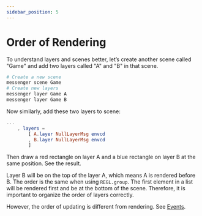 ```yaml
---
sidebar_position: 5
---
```


# Order of Rendering

To understand layers and scenes better, let’s create another scene called "Game" and add two layers called "A" and "B" in that scene.

```bash
# Create a new scene
messenger scene Game
# Create new layers
messenger layer Game A
messenger layer Game B
```

Now similarly, add these two layers to scene:

```elm
...
    , layers =
        [ A.layer NullLayerMsg envcd
        , B.layer NullLayerMsg envcd
        ]
```

Then draw a red rectangle on layer A and a blue rectangle on layer B at the same position. See the result.

Layer B will be on the top of the layer A, which means A is rendered before B. The order is the same when using `REGL.group`. The first element in a list will be rendered first and be at the bottom of the scene. Therefore, it is important to organize the order of layers correctly.

However, the order of updating is different from rendering. See [Events](../event).
